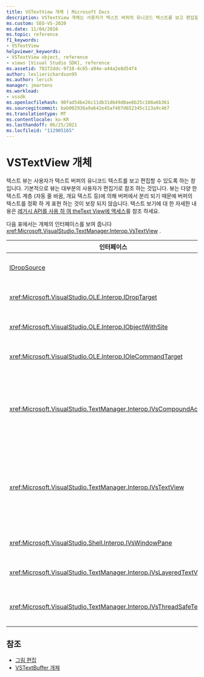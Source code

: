 ```yaml
---
title: VSTextView 개체 | Microsoft Docs
description: VSTextView 개체는 사용자가 텍스트 버퍼의 유니코드 텍스트를 보고 편집할 수 있도록 하는 창입니다.
ms.custom: SEO-VS-2020
ms.date: 11/04/2016
ms.topic: reference
f1_keywords:
- VSTextView
helpviewer_keywords:
- VSTextView object, reference
- views [Visual Studio SDK], reference
ms.assetid: 78272ddc-9718-4c65-a94e-a44a2e8d54f4
author: leslierichardson95
ms.author: lerich
manager: jmartens
ms.workload:
- vssdk
ms.openlocfilehash: 90fad54be26c11db31d649d0ae6b25c108a6b361
ms.sourcegitcommit: bab002936a9a642e45af407d652345c113a9c467
ms.translationtype: MT
ms.contentlocale: ko-KR
ms.lasthandoff: 06/25/2021
ms.locfileid: "112905165"
---
```

# <a name="vstextview-object"></a>VSTextView 개체

텍스트 뷰는 사용자가 텍스트 버퍼의 유니코드 텍스트를 보고 편집할 수 있도록 하는 창입니다. 기본적으로 뷰는 대부분의 사용자가 편집기로 참조 하는 것입니다. 뷰는 다양 한 텍스트 계층 (자동 줄 바꿈, 개요 텍스트 등)에 의해 버퍼에서 분리 되기 때문에 버퍼의 텍스트를 정확 하 게 표현 하는 것이 보장 되지 않습니다. 텍스트 보기에 대 한 자세한 내용은 [레거시 API를 사용 하 여 theText View에 액세스](/previous-versions/visualstudio/visual-studio-2015/extensibility/accessing-thetext-view-by-using-the-legacy-api?preserve-view=true&view=vs-2015)를 참조 하세요.

다음 표에서는 개체의 인터페이스를 보여 줍니다 <xref:Microsoft.VisualStudio.TextManager.Interop.VsTextView> .

|인터페이스|설명|
|---------------|-----------------|
|[IDropSource](/windows/desktop/api/oleidl/nn-oleidl-idropsource)|표준 OLE 인터페이스입니다.|
|<xref:Microsoft.VisualStudio.OLE.Interop.IDropTarget>|표준 OLE 인터페이스입니다.|
|<xref:Microsoft.VisualStudio.OLE.Interop.IObjectWithSite>|표준 OLE 인터페이스입니다.|
|<xref:Microsoft.VisualStudio.OLE.Interop.IOleCommandTarget>|표준 OLE 인터페이스입니다.|
|<xref:Microsoft.VisualStudio.TextManager.Interop.IVsCompoundAction>|복합 작업 (즉, 단일 실행 취소/다시 실행 단위로 그룹화 된 작업)을 만들 수 있도록 합니다.|
|<xref:Microsoft.VisualStudio.TextManager.Interop.IVsTextView>|뷰를 관리 하 고 액세스 하는 기본 메서드를 제공 합니다. `IVsTextView` 는 스레드로부터 안전 하지 않습니다.|
|<xref:Microsoft.VisualStudio.Shell.Interop.IVsWindowPane>|창 창을 만들고 관리 합니다.|
|<xref:Microsoft.VisualStudio.TextManager.Interop.IVsLayeredTextView>|텍스트 레이어와 상호 작용 합니다.|
|<xref:Microsoft.VisualStudio.TextManager.Interop.IVsThreadSafeTextView>|다른 스레드에서 뷰에서 작업을 수행 합니다.|

## <a name="see-also"></a>참조

- [그림 편집](https://www.microsoft.com/download/details.aspx?id=55984)
- [VSTextBuffer 개체](../extensibility/vstextbuffer-object.md)